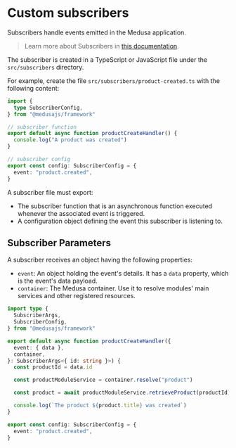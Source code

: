 # Custom subscribers

Subscribers handle events emitted in the Medusa application.

> Learn more about Subscribers in [this documentation](https://docs.medusajs.com/learn/fundamentals/events-and-subscribers).

The subscriber is created in a TypeScript or JavaScript file under the `src/subscribers` directory.

For example, create the file `src/subscribers/product-created.ts` with the following content:

```ts
import {
  type SubscriberConfig,
} from "@medusajs/framework"

// subscriber function
export default async function productCreateHandler() {
  console.log("A product was created")
}

// subscriber config
export const config: SubscriberConfig = {
  event: "product.created",
}
```

A subscriber file must export:

- The subscriber function that is an asynchronous function executed whenever the associated event is triggered.
- A configuration object defining the event this subscriber is listening to.

## Subscriber Parameters

A subscriber receives an object having the following properties:

- `event`: An object holding the event's details. It has a `data` property, which is the event's data payload.
- `container`: The Medusa container. Use it to resolve modules' main services and other registered resources.

```ts
import type {
  SubscriberArgs, 
  SubscriberConfig,
} from "@medusajs/framework"

export default async function productCreateHandler({
  event: { data },
  container,
}: SubscriberArgs<{ id: string }>) {
  const productId = data.id

  const productModuleService = container.resolve("product")

  const product = await productModuleService.retrieveProduct(productId)

  console.log(`The product ${product.title} was created`)
}

export const config: SubscriberConfig = {
  event: "product.created",
}
```